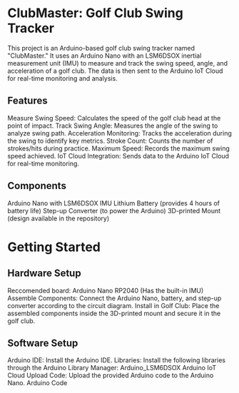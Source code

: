 # ClubMaster: Golf Club Swing Tracker
This project is an Arduino-based golf club swing tracker named "ClubMaster." It uses an Arduino Nano with an LSM6DSOX inertial measurement unit (IMU) to measure and track the swing speed, angle, and acceleration of a golf club. The data is then sent to the Arduino IoT Cloud for real-time monitoring and analysis.

## Features
Measure Swing Speed: Calculates the speed of the golf club head at the point of impact.
Track Swing Angle: Measures the angle of the swing to analyze swing path.
Acceleration Monitoring: Tracks the acceleration during the swing to identify key metrics.
Stroke Count: Counts the number of strokes/hits during practice.
Maximum Speed: Records the maximum swing speed achieved.
IoT Cloud Integration: Sends data to the Arduino IoT Cloud for real-time monitoring.
## Components
Arduino Nano with LSM6DSOX IMU
Lithium Battery (provides 4 hours of battery life)
Step-up Converter (to power the Arduino)
3D-printed Mount (design available in the repository)
# Getting Started
## Hardware Setup
Reccomended board: Arduino Nano RP2040 (Has the built-in IMU)
Assemble Components: Connect the Arduino Nano, battery, and step-up converter according to the circuit diagram.
Install in Golf Club: Place the assembled components inside the 3D-printed mount and secure it in the golf club.
## Software Setup
Arduino IDE: Install the Arduino IDE.
Libraries: Install the following libraries through the Arduino Library Manager:
Arduino_LSM6DSOX
Arduino IoT Cloud
Upload Code: Upload the provided Arduino code to the Arduino Nano.
Arduino Code
